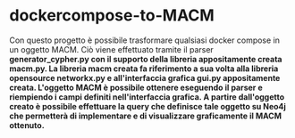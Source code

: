 # dockercompose-to-MACM
Con questo progetto è possibile trasformare qualsiasi docker compose in un oggetto MACM. 
Ciò viene effettuato tramite il parser <b>generator_cypher.py<b> con il supporto della libreria appositamente creata macm.py. La libreria macm creata fa riferimento a sua volta alla libreria opensource networkx.py e all'interfaccia grafica gui.py appositamente creata. L'oggetto MACM è possibile ottenere eseguendo il parser e riempiendo i campi definiti nell'interfaccia grafica. A partire dall'oggetto creato è possibile effettuare la query che definisce tale oggetto su Neo4j che permetterà di implementare e di visualizzare graficamente il MACM ottenuto.
